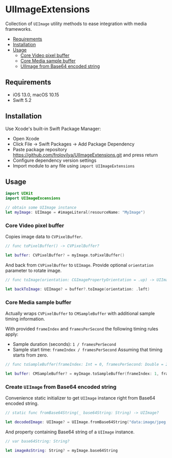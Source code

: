# UIImageExtensions

Collection of `UIImage` utility methods to ease integration with media frameworks.

* [Requirements](#requirements)
* [Installation](#installation)
* [Usage](#usage)
  * [Core Video pixel buffer](#cvPixelBuffer)
  * [Core Media sample buffer](#cmSampleBuffer)
  * [UIImage from Base64 encoded string](#base64)

<a name="requirements"/>

## Requirements
* iOS 13.0, macOS 10.15
* Swift 5.2

<a name="installation"/>

## Installation
Use Xcode's built-in Swift Package Manager:

* Open Xcode
* Click File -> Swift Packages -> Add Package Dependency
* Paste package repository https://github.com/frolovilya/UIImageExtensions.git and press return
* Configure dependency version settings
* Import module to any file using `import UIImageExtensions`

<a name="usage"/>

## Usage
```swift
import UIKit
import UIImageExcensions

// obtain some UIImage instance
let myImage: UIImage = #imageLiteral(resourceName: "MyImage")
```

<a name="cvPixelBuffer"/>

### Core Video pixel buffer

Copies image data to `CVPixelBuffer`. 

```swift
// func toPixelBuffer() -> CVPixelBuffer?

let buffer: CVPixelBuffer? = myImage.toPixelBuffer()
```

And back from `CVPixelBuffer` to `UIImage`. Provide optional `orientation` parameter to rotate image.

```swift
// func toImage(orientation: CGImagePropertyOrientation = .up) -> UIImage?

let backToImage: UIImage? = buffer?.toImage(orientation: .left)
```

<a name="cmSampleBuffer"/>

### Core Media sample buffer

Actually wraps `CVPixelBuffer` to `CMSampleBuffer` with additional sample timing information.

With provided `frameIndex` and `framesPerSecond` the following timing rules apply:
* Sample duration (seconds): `1 / framesPerSecond`
* Sample start time: `frameIndex / framesPerSecond`
Assuming that timing starts from zero.

```swift
// func toSampleBuffer(frameIndex: Int = 0, framesPerSecond: Double = 24) -> CMSampleBuffer?

let buffer: CMSampleBuffer? = myImage.toSampleBuffer(frameIndex: 1, framesPerSecond: 24)
```

<a name="base64"/>

### Create `UIImage` from Base64 encoded string

Convenience static initializer to get `UIImage` instance right from Base64 encoded string.

```swift
// static func fromBase64String(_ base64String: String) -> UIImage?

let decodedImage: UIImage? = UIImage.fromBase64String("data:image/jpeg;base64,/9j/4AAQSkZJ...")
```

And property containing Base64 string of a `UIImage` instance.

```swift
// var base64String: String?

let imageAsString: String? = myImage.base64String
```
